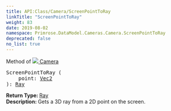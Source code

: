 ```yaml
---
title: API:Class/Camera/ScreenPointToRay
linkTitle: "ScreenPointToRay"
weight: 83
date: 2019-08-02
namespace: Primrose.DataModel.Cameras.Camera.ScreenPointToRay
deprecated: false
no_list: true
---
```

Method of <a href="/docs/api-reference/Class/Camera"><img src="/icons/silk/camera.png"/>&nbsp;Camera</a>
<pre class="method-declaration">
ScreenPointToRay (
    point: <a class="type" href="/docs/api-reference/DataType/Vec2">Vec2</a>
): <a class="type" href="/docs/api-reference/DataType/Ray">Ray</a></pre>
<b>Return Type: </b>
<a class="type" href="/docs/api-reference/DataType/Ray">Ray</a>
<br/>
<b>Description: </b>
Gets a 3D ray from a 2D point on the screen.

